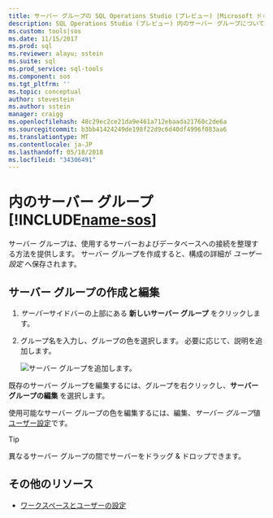 ```yaml
---
title: サーバー グループの SQL Operations Studio (プレビュー) |Microsoft ドキュメント
description: SQL Operations Studio (プレビュー) 内のサーバー グループについて説明します。
ms.custom: tools|sos
ms.date: 11/15/2017
ms.prod: sql
ms.reviewer: alayu; sstein
ms.suite: sql
ms.prod_service: sql-tools
ms.component: sos
ms.tgt_pltfrm: ''
ms.topic: conceptual
author: stevestein
ms.author: sstein
manager: craigg
ms.openlocfilehash: 48c29ec2ce21da9e461a712ebaada21760c2de6a
ms.sourcegitcommit: b3bb41424249de198f22d9c6d40df4996f083aa6
ms.translationtype: MT
ms.contentlocale: ja-JP
ms.lasthandoff: 05/18/2018
ms.locfileid: "34306491"
---
```

# <a name="server-groups-in-includename-sosincludesname-sos-shortmd"></a>内のサーバー グループ [!INCLUDE[name-sos](../includes/name-sos-short.md)]

サーバー グループは、使用するサーバーおよびデータベースへの接続を整理する方法を提供します。 サーバー グループを作成すると、構成の詳細が *ユーザー設定* へ保存されます。

## <a name="create-and-edit-server-groups"></a>サーバー グループの作成と編集

1. *サーバー*サイドバーの上部にある **新しいサーバー グループ** をクリックします。
2. グループ名を入力し、グループの色を選択します。 必要に応じて、説明を追加します。

   ![サーバー グループを追加します。](./media/server-groups/add-server-group.png)

既存のサーバー グループを編集するには、グループを右クリックし、**サーバー グループの編集** を選択します。

使用可能なサーバー グループの色を編集するには、編集、*サーバー グループ*値[ユーザー設定](settings.md)です。

> [!TIP]
> 異なるサーバー グループの間でサーバーをドラッグ & ドロップできます。



## <a name="additional-resources"></a>その他のリソース
- [ワークスペースとユーザーの設定](settings.md)